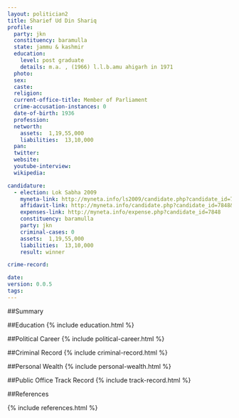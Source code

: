```yaml
---
layout: politician2
title: Sharief Ud Din Shariq
profile: 
  party: jkn
  constituency: baramulla
  state: jammu & kashmir
  education: 
    level: post graduate
    details: m.a. , (1966) l.l.b.amu ahigarh in 1971
  photo: 
  sex: 
  caste: 
  religion: 
  current-office-title: Member of Parliament
  crime-accusation-instances: 0
  date-of-birth: 1936
  profession: 
  networth: 
    assets:  1,19,55,000
    liabilities:  13,10,000
  pan: 
  twitter: 
  website: 
  youtube-interview: 
  wikipedia: 

candidature: 
  - election: Lok Sabha 2009
    myneta-link: http://myneta.info/ls2009/candidate.php?candidate_id=7848
    affidavit-link: http://myneta.info/candidate.php?candidate_id=7848&scan=original
    expenses-link: http://myneta.info/expense.php?candidate_id=7848
    constituency: baramulla 
    party: jkn
    criminal-cases: 0
    assets:  1,19,55,000
    liabilities:  13,10,000
    result: winner 

crime-record: 

date: 
version: 0.0.5
tags: 
---
```

##Summary


##Education
{% include education.html %}


##Political Career
{% include political-career.html %}


##Criminal Record
{% include criminal-record.html %}


##Personal Wealth
{% include personal-wealth.html %}


##Public Office Track Record
{% include track-record.html %}


##References


{% include references.html %}